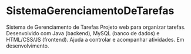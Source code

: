 # SistemaGerenciamentoDeTarefas
Sistema de Gerenciamento de Tarefas  Projeto web para organizar tarefas. Desenvolvido com Java (backend), MySQL (banco de dados) e HTML/CSS/JS (frontend). Ajuda a controlar e acompanhar atividades. Em desenvolvimento.
